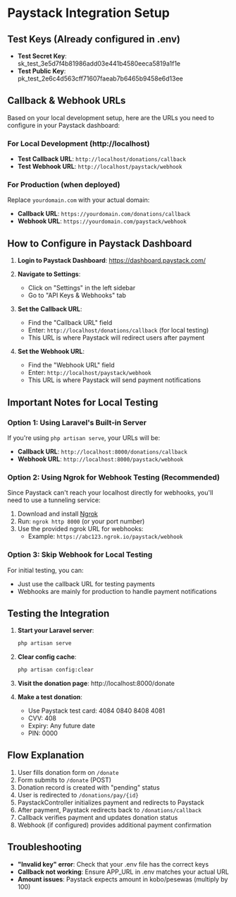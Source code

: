 # Paystack Integration Setup

## Test Keys (Already configured in .env)
- **Test Secret Key**: sk_test_3e5d7f4b81986add03e441b4580eeca5819a1f1e
- **Test Public Key**: pk_test_2e6c4d563cff71607faeab7b6465b9458e6d13ee

## Callback & Webhook URLs

Based on your local development setup, here are the URLs you need to configure in your Paystack dashboard:

### For Local Development (http://localhost)
- **Test Callback URL**: `http://localhost/donations/callback`
- **Test Webhook URL**: `http://localhost/paystack/webhook`

### For Production (when deployed)
Replace `yourdomain.com` with your actual domain:
- **Callback URL**: `https://yourdomain.com/donations/callback`
- **Webhook URL**: `https://yourdomain.com/paystack/webhook`

## How to Configure in Paystack Dashboard

1. **Login to Paystack Dashboard**: https://dashboard.paystack.com/

2. **Navigate to Settings**:
   - Click on "Settings" in the left sidebar
   - Go to "API Keys & Webhooks" tab

3. **Set the Callback URL**:
   - Find the "Callback URL" field
   - Enter: `http://localhost/donations/callback` (for local testing)
   - This URL is where Paystack will redirect users after payment

4. **Set the Webhook URL**:
   - Find the "Webhook URL" field
   - Enter: `http://localhost/paystack/webhook`
   - This URL is where Paystack will send payment notifications

## Important Notes for Local Testing

### Option 1: Using Laravel's Built-in Server
If you're using `php artisan serve`, your URLs will be:
- **Callback URL**: `http://localhost:8000/donations/callback`
- **Webhook URL**: `http://localhost:8000/paystack/webhook`

### Option 2: Using Ngrok for Webhook Testing (Recommended)
Since Paystack can't reach your localhost directly for webhooks, you'll need to use a tunneling service:

1. Download and install [Ngrok](https://ngrok.com/)
2. Run: `ngrok http 8000` (or your port number)
3. Use the provided ngrok URL for webhooks:
   - Example: `https://abc123.ngrok.io/paystack/webhook`

### Option 3: Skip Webhook for Local Testing
For initial testing, you can:
- Just use the callback URL for testing payments
- Webhooks are mainly for production to handle payment notifications

## Testing the Integration

1. **Start your Laravel server**:
   ```bash
   php artisan serve
   ```

2. **Clear config cache**:
   ```bash
   php artisan config:clear
   ```

3. **Visit the donation page**: http://localhost:8000/donate

4. **Make a test donation**:
   - Use Paystack test card: 4084 0840 8408 4081
   - CVV: 408
   - Expiry: Any future date
   - PIN: 0000

## Flow Explanation

1. User fills donation form on `/donate`
2. Form submits to `/donate` (POST)
3. Donation record is created with "pending" status
4. User is redirected to `/donations/pay/{id}`
5. PaystackController initializes payment and redirects to Paystack
6. After payment, Paystack redirects back to `/donations/callback`
7. Callback verifies payment and updates donation status
8. Webhook (if configured) provides additional payment confirmation

## Troubleshooting

- **"Invalid key" error**: Check that your .env file has the correct keys
- **Callback not working**: Ensure APP_URL in .env matches your actual URL
- **Amount issues**: Paystack expects amount in kobo/pesewas (multiply by 100)